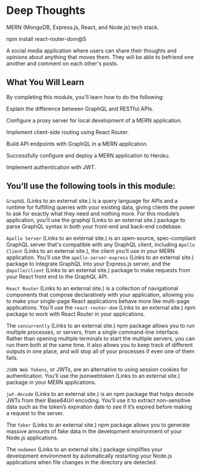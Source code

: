 # Deep Thoughts
MERN (MongoDB, Express.js, React, and Node.js) tech stack.

npm install react-router-dom@5

A social media application where users can share their thoughts and opinions about anything that moves them. They will be able to befriend one another and comment on each other's posts.


## What You Will Learn
By completing this module, you'll learn how to do the following:

Explain the difference between GraphQL and RESTful APIs.

Configure a proxy server for local development of a MERN application.

Implement client-side routing using React Router.

Build API endpoints with GraphQL in a MERN application.

Successfully configure and deploy a MERN application to Heroku.

Implement authentication with JWT.


## You’ll use the following tools in this module:
`GraphQL` (Links to an external site.) is a query language for APIs and a runtime for fulfilling queries with your existing data, giving clients the power to ask for exactly what they need and nothing more. For this module’s application, you’ll use the graphql (Links to an external site.) package to parse GraphQL syntax in both your front-end and back-end codebase.

`Apollo Server` (Links to an external site.) is an open-source, spec-compliant GraphQL server that's compatible with any GraphQL client, including `Apollo Client` (Links to an external site.), the client you’ll use in your MERN application. You’ll use the `apollo-server-express` (Links to an external site.) package to integrate GraphQL into your Express.js server, and the `@apollo/client` (Links to an external site.) package to make requests from your React front end to the GraphQL API.

`React Router` (Links to an external site.) is a collection of navigational components that compose declaratively with your application, allowing you to make your single-page React applications behave more like multi-page applications. You’ll use the `react-router-dom` (Links to an external site.) npm package to work with React Router in your applications.

The `concurrently` (Links to an external site.) npm package allows you to run multiple processes, or servers, from a single command-line interface. Rather than opening multiple terminals to start the multiple servers, you can run them both at the same time. It also allows you to keep track of different outputs in one place, and will stop all of your processes if even one of them fails.

`JSON Web Tokens`, or JWTs, are an alternative to using session cookies for authentication. You’ll use the jsonwebtoken (Links to an external site.) package in your MERN applications.

`jwt-decode` (Links to an external site.) is an npm package that helps decode JWTs from their Base64Url encoding. You’ll use it to extract non-sensitive data such as the token’s expiration date to see if it’s expired before making a request to the server.

The `faker` (Links to an external site.) npm package allows you to generate massive amounts of fake data in the development environment of your Node.js applications.

The `nodemon` (Links to an external site.) package simplifies your development environment by automatically restarting your Node.js applications when file changes in the directory are detected.


